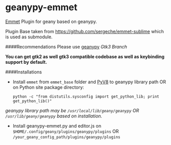 geanypy-emmet
=============

[Emmet](http://emmet.io/) Plugin for geany based on geanypy.

Plugin Base taken from https://github.com/sergeche/emmet-sublime which is used as submodule.


####Recommendations
Please use [geanypy](https://github.com/sagarchalise/geanypy/tree/gtk3) *Gtk3 Branch*

**You can get gtk2 as well gtk3 compatible codebase as well as keybinding support by default.**

####Installations

* Install `emmet` from `emmet_base` folder and [PyV8](https://github.com/emmetio/pyv8-binaries) to geanypy library path OR on Python site package directory:

    `python -c "from distutils.sysconfig import get_python_lib; print get_python_lib()"`

_geanypy library path may be `/usr/local/lib/geany/geanypy` OR `/usr/lib/geany/geanypy` based on installation._

* Install geanypy-emmet.py and editor.js on `$HOME/.config/geany/plugins/geanypy/plugins` OR `/your_geany_config_path/plugins/geanypy/plugins`